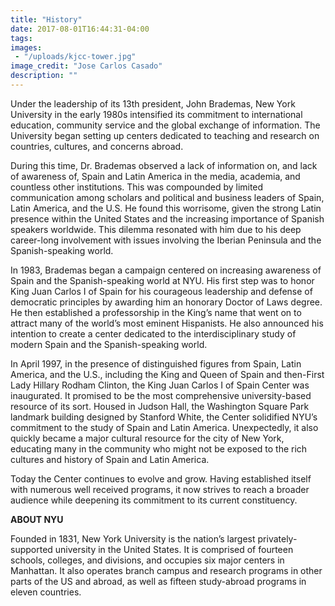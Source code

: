 ```yaml
---
title: "History"
date: 2017-08-01T16:44:31-04:00
tags:
images:
 - "/uploads/kjcc-tower.jpg"
image_credit: "Jose Carlos Casado"
description: ""
---
```

Under the leadership of its 13th president, John Brademas, New York University in the early 1980s intensified its commitment to international education, community service and the global exchange of information. The University began setting up centers dedicated to teaching and research on countries, cultures, and concerns abroad.

During this time, Dr. Brademas observed a lack of information on, and lack of awareness of, Spain and Latin America in the media, academia, and countless other institutions. This was compounded by limited communication among scholars and political and business leaders of Spain, Latin America, and the U.S. He found this worrisome, given the strong Latin presence within the United States and the increasing importance of Spanish speakers worldwide. This dilemma resonated with him due to his deep career-long involvement with issues involving the Iberian Peninsula and the Spanish-speaking world.

In 1983, Brademas began a campaign centered on increasing awareness of Spain and the Spanish-speaking world at NYU. His first step was to honor King Juan Carlos I of Spain for his courageous leadership and defense of democratic principles by awarding him an honorary Doctor of Laws degree. He then established a professorship in the King’s name that went on to attract many of the world’s most eminent Hispanists. He also announced his intention to create a center dedicated to the interdisciplinary study of modern Spain and the Spanish-speaking world.

In April 1997, in the presence of distinguished figures from Spain, Latin America, and the U.S., including the King and Queen of Spain and then-First Lady Hillary Rodham Clinton, the King Juan Carlos I of Spain Center was inaugurated. It promised to be the most comprehensive university-based resource of its sort. Housed in Judson Hall, the Washington Square Park landmark building designed by Stanford White, the Center solidified NYU’s commitment to the study of Spain and Latin America. Unexpectedly, it also quickly became a major cultural resource for the city of New York, educating many in the community who might not be exposed to the rich cultures and history of Spain and Latin America.

Today the Center continues to evolve and grow. Having established itself with numerous well received programs, it now strives to reach a broader audience while deepening its commitment to its current constituency.

**ABOUT NYU**

Founded in 1831, New York University is the nation’s largest privately-supported university in the United States. It is comprised of fourteen schools, colleges, and divisions, and occupies six major centers in Manhattan. It also operates branch campus and research programs in other parts of the US and abroad, as well as fifteen study-abroad programs in eleven countries.
